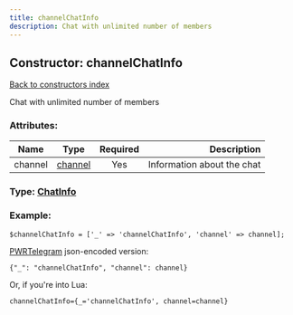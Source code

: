 ```yaml
---
title: channelChatInfo
description: Chat with unlimited number of members
---
```

## Constructor: channelChatInfo  
[Back to constructors index](index.md)



Chat with unlimited number of members

### Attributes:

| Name     |    Type       | Required | Description |
|----------|:-------------:|:--------:|------------:|
|channel|[channel](../types/channel.md) | Yes|Information about the chat|



### Type: [ChatInfo](../types/ChatInfo.md)


### Example:

```
$channelChatInfo = ['_' => 'channelChatInfo', 'channel' => channel];
```  

[PWRTelegram](https://pwrtelegram.xyz) json-encoded version:

```
{"_": "channelChatInfo", "channel": channel}
```


Or, if you're into Lua:  


```
channelChatInfo={_='channelChatInfo', channel=channel}

```


